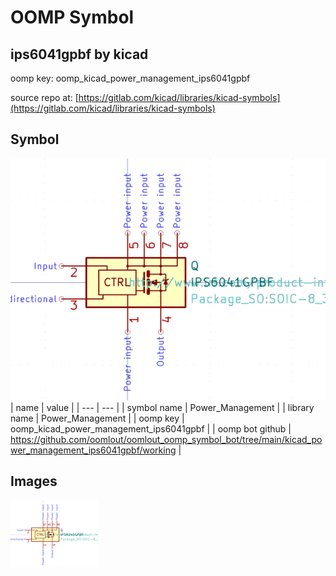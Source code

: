 # OOMP Symbol  
## ips6041gpbf  by kicad  
  
oomp key: oomp_kicad_power_management_ips6041gpbf  
  
source repo at: [https://gitlab.com/kicad/libraries/kicad-symbols](https://gitlab.com/kicad/libraries/kicad-symbols)  
## Symbol  
  
[![working.png](working_600.png)](working.png)  
| name | value | 
| --- | --- | 
| symbol name | Power_Management | 
| library name | Power_Management | 
| oomp key | oomp_kicad_power_management_ips6041gpbf | 
| oomp bot github | https://github.com/oomlout/oomlout_oomp_symbol_bot/tree/main/kicad_power_management_ips6041gpbf/working | 
## Images  
  
[![working.png](working_140.png)](working.png)  
